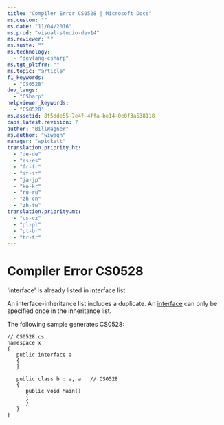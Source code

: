 ```yaml
---
title: "Compiler Error CS0528 | Microsoft Docs"
ms.custom: ""
ms.date: "11/04/2016"
ms.prod: "visual-studio-dev14"
ms.reviewer: ""
ms.suite: ""
ms.technology: 
  - "devlang-csharp"
ms.tgt_pltfrm: ""
ms.topic: "article"
f1_keywords: 
  - "CS0528"
dev_langs: 
  - "CSharp"
helpviewer_keywords: 
  - "CS0528"
ms.assetid: 8f5dde55-7e4f-4ffa-be14-0e0f3a538118
caps.latest.revision: 7
author: "BillWagner"
ms.author: "wiwagn"
manager: "wpickett"
translation.priority.ht: 
  - "de-de"
  - "es-es"
  - "fr-fr"
  - "it-it"
  - "ja-jp"
  - "ko-kr"
  - "ru-ru"
  - "zh-cn"
  - "zh-tw"
translation.priority.mt: 
  - "cs-cz"
  - "pl-pl"
  - "pt-br"
  - "tr-tr"
---
```

# Compiler Error CS0528
'interface' is already listed in interface list  
  
 An interface-inheritance list includes a duplicate. An [interface](/dotnet/csharp/language-reference/keywords/interface) can only be specified once in the inheritance list.  
  
 The following sample generates CS0528:  
  
```  
// CS0528.cs  
namespace x  
{  
   public interface a  
   {  
   }  
  
   public class b : a, a   // CS0528  
   {  
      public void Main()  
      {  
      }  
   }  
}  
```